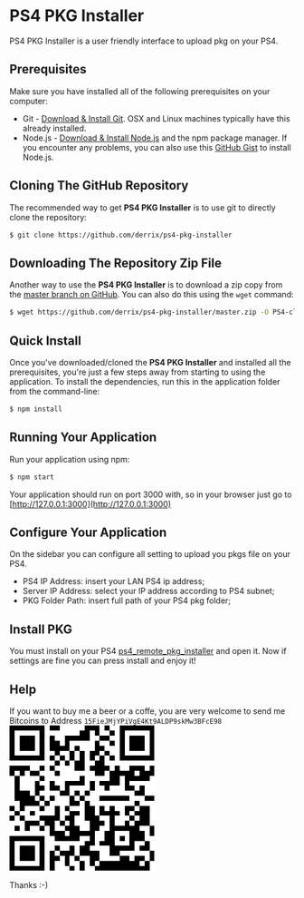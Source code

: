 # PS4 PKG Installer
PS4 PKG Installer is a user friendly interface to upload pkg on your PS4.

## Prerequisites
Make sure you have installed all of the following prerequisites on your computer:
* Git - [Download & Install Git](https://git-scm.com/downloads). OSX and Linux machines typically have this already installed.
* Node.js - [Download & Install Node.js](https://nodejs.org/en/download/) and the npm package manager. If you encounter any problems, you can also use this [GitHub Gist](https://gist.github.com/isaacs/579814) to install Node.js.

## Cloning The GitHub Repository
The recommended way to get **PS4 PKG Installer** is to use git to directly clone the repository:
```bash
$ git clone https://github.com/derrix/ps4-pkg-installer
```

## Downloading The Repository Zip File
Another way to use the **PS4 PKG Installer** is to download a zip copy from the [master branch on GitHub](https://github.com/derrix/ps4-pkg-installer/master.zip). You can also do this using the `wget` command:

```bash
$ wget https://github.com/derrix/ps4-pkg-installer/master.zip -O PS4-client-PKG-installer.zip; unzip PS4-client-PKG-installer.zip; rm PS4-client-PKG-installer.zip
```

## Quick Install
Once you've downloaded/cloned the **PS4 PKG Installer** and installed all the prerequisites, you're just a few steps away from starting to using the application.
To install the dependencies, run this in the application folder from the command-line:
```bash
$ npm install
```

## Running Your Application
Run your application using npm:

```bash
$ npm start
```
Your application should run on port 3000 with, so in your browser just go to [http://127.0.0.1:3000](http://127.0.0.1:3000)
 

## Configure Your Application
On the sidebar you can configure all setting to upload you pkgs file on your PS4.
* PS4 IP Address: insert your LAN PS4 ip address;
* Server IP Address: select your IP address according to PS4 subnet;
* PKG Folder Path: insert full path of your PS4 pkg folder;

## Install PKG
You must install on your PS4 [ps4_remote_pkg_installer](https://github.com/flatz/ps4_remote_pkg_installer) and open it. Now if settings are fine you can press install and enjoy it!


## Help
If you want to buy me a beer or a coffe, you are very welcome to send me Bitcoins to Address `15FieJMjYPiVgE4Kt9ALDP9skMw3BFcE98`
![Bitcoin QR Code](bitcoin-qr.png)

 Thanks :-)
